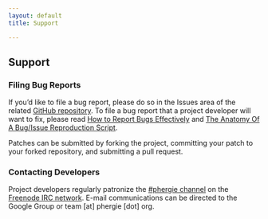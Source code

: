 ```yaml
---
layout: default
title: Support

---
```


## Support

### Filing Bug Reports

If you’d like to file a bug report, please do so in the Issues area of the related <a title="phergie" href="https://github.com/phergie" target="_blank">GitHub repository</a>. To file a bug report that a project developer will want to fix, please read <a title="How to Report Bugs Effectively" href="http://www.chiark.greenend.org.uk/~sgtatham/bugs.html" target="_blank">How to Report Bugs Effectively</a> and <a title="Ralph Schindler - The Anatomy Of A Bug/Issue Reproduction Script" href="http://ralphschindler.com/2010/02/18/the-anatomy-of-a-bug-issue-reproduction-script" target="_blank">The Anatomy Of A Bug/Issue Reproduction Script</a>.

Patches can be submitted by forking the project, committing your patch to your forked repository, and submitting a pull request.

### Contacting Developers

Project developers regularly patronize the <a title="#phergie on Freenode" href="irc://irc.freenode.net/phergie" target="_blank">#phergie channel</a> on the <a title="About the Network" href="http://freenode.net/" target="_blank">Freenode IRC network</a>. E-mail communications can be directed to the Google Group or team [at] phergie [dot] org.
